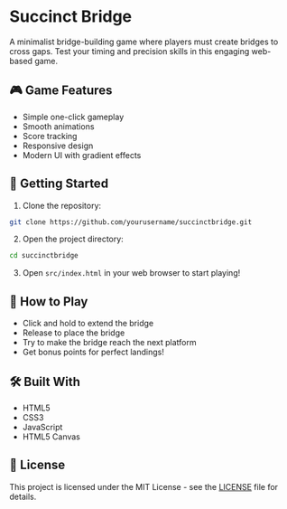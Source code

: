 # Succinct Bridge

A minimalist bridge-building game where players must create bridges to cross gaps. Test your timing and precision skills in this engaging web-based game.

## 🎮 Game Features

- Simple one-click gameplay
- Smooth animations
- Score tracking
- Responsive design
- Modern UI with gradient effects

## 🚀 Getting Started

1. Clone the repository:
```bash
git clone https://github.com/yourusername/succinctbridge.git
```

2. Open the project directory:
```bash
cd succinctbridge
```

3. Open `src/index.html` in your web browser to start playing!

## 🎯 How to Play

- Click and hold to extend the bridge
- Release to place the bridge
- Try to make the bridge reach the next platform
- Get bonus points for perfect landings!

## 🛠️ Built With

- HTML5
- CSS3
- JavaScript
- HTML5 Canvas

## 📝 License

This project is licensed under the MIT License - see the [LICENSE](LICENSE) file for details. 